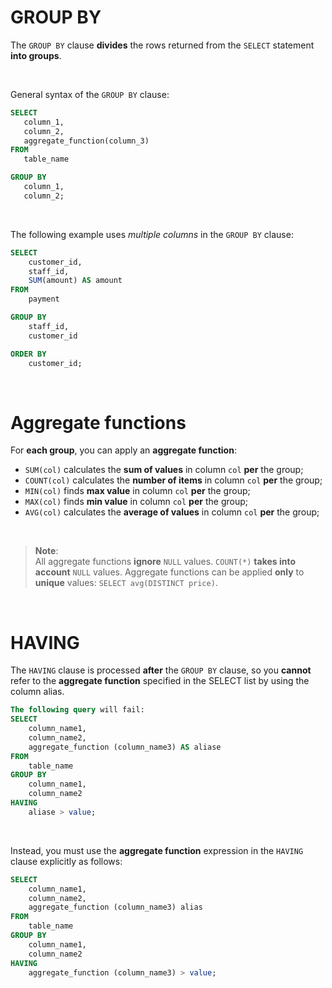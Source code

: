 # GROUP BY
The `GROUP BY` clause **divides** the rows returned from the `SELECT` statement **into groups**.<br>

<br>

General syntax of the `GROUP BY` clause:
```sql
SELECT 
   column_1, 
   column_2,
   aggregate_function(column_3)
FROM 
   table_name

GROUP BY 
   column_1,
   column_2;
```

<br>

The following example uses *multiple columns* in the `GROUP BY` clause:
```sql
SELECT 
	customer_id, 
	staff_id, 
	SUM(amount) AS amount
FROM 
	payment

GROUP BY 
	staff_id, 
	customer_id

ORDER BY 
    customer_id;
```

<br>

# Aggregate functions
For **each group**, you can apply an **aggregate function**: 
- `SUM(col)` calculates the **sum of values** in column `col` **per** the group;
- `COUNT(col)` calculates the **number of items** in column `col` **per** the group;
- `MIN(col)` finds **max value** in column `col` **per** the group;
- `MAX(col)` finds **min value** in column `col` **per** the group;
- `AVG(col)` calculates the **average of values** in column `col` **per** the group;

<br>

> **Note**:<br>
> All aggregate functions **ignore** `NULL` values.
> `COUNT(*)` **takes into account** `NULL` values.
> Aggregate functions can be applied **only** to **unique** values: `SELECT avg(DISTINCT price)`.

<br>

# HAVING
The `HAVING` clause is processed **after** the `GROUP BY` clause, so you **cannot** refer to the **aggregate function** specified in the SELECT list by using the column alias.<br>

```sql
The following query will fail:
SELECT
    column_name1,
    column_name2,
    aggregate_function (column_name3) AS aliase
FROM
    table_name
GROUP BY
    column_name1,
    column_name2
HAVING
    aliase > value;
```

<br>

Instead, you must use the **aggregate function** expression in the `HAVING` clause explicitly as follows:
```sql
SELECT
    column_name1,
    column_name2,
    aggregate_function (column_name3) alias
FROM
    table_name
GROUP BY
    column_name1,
    column_name2
HAVING
    aggregate_function (column_name3) > value;
```

